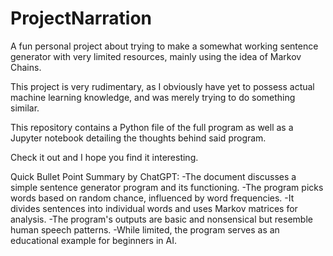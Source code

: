 # ProjectNarration

A fun personal project about trying to make a somewhat working sentence generator with very limited resources, mainly using the idea of Markov Chains.

This project is very rudimentary, as I obviously have yet to possess actual machine learning knowledge, and was merely trying to do something similar.

This repository contains a Python file of the full program as well as a Jupyter notebook detailing the thoughts behind said program.

Check it out and I hope you find it interesting.

Quick Bullet Point Summary by ChatGPT:
-The document discusses a simple sentence generator program and its functioning.
-The program picks words based on random chance, influenced by word frequencies.
-It divides sentences into individual words and uses Markov matrices for analysis.
-The program's outputs are basic and nonsensical but resemble human speech patterns.
-While limited, the program serves as an educational example for beginners in AI.
